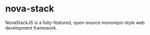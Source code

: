 # nova-stack
NovaStackJS is a fully-featured, open-source monorepo-style web development framework.

